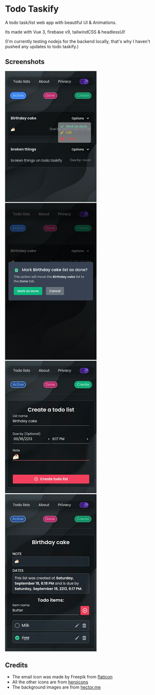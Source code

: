 # Todo Taskify

A todo task/list web app with beautiful UI & Animations.

Its made with Vue 3, firebase v9, tailwindCSS & headlessUI!

(I'm currently testing nodejs for the backend locally, that's why I haven't pushed any updates to todo taskify.)

## Screenshots
<img src=".github/IMG_20210918_193358_988.jpg?raw=true" width="300"/>
<img src=".github/IMG_20210918_193450_285.jpg?raw=true" width="300"/>


<img src=".github/IMG_20210918_193616_345.jpg?raw=true" width="300"/>
<img src=".github/IMG_20210918_193421_055.jpg?raw=true" width="300"/>


## Credits

- The email icon was made by Freepik from [flaticon](https://www.flaticon.com)
- All the other icons are from [heroicons](https://www.heroicons.com)
- The background images are from [hector.me](https://hector.me/wavey)
